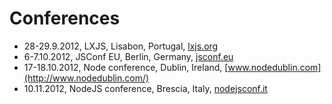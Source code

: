 # Conferences

- 28-29.9.2012, LXJS, Lisabon, Portugal, [lxjs.org](http://2012.lxjs.org/)
- 6-7.10.2012, JSConf EU, Berlin, Germany, [jsconf.eu](http://2012.jsconf.eu/)
- 17-18.10.2012, Node conference, Dublin, Ireland, [www.nodedublin.com](http://www.nodedublin.com/)
- 10.11.2012, NodeJS conference, Brescia, Italy, [nodejsconf.it](http://nodejsconf.it/)

